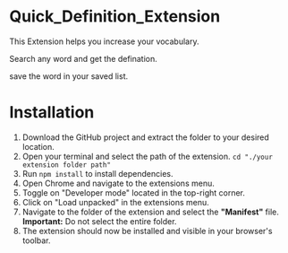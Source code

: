 # Quick_Definition_Extension

This Extension helps you increase your vocabulary.

Search any word and get the defination.

save the word in your saved list.

# Installation
1. Download the GitHub project and extract the folder to your desired location.
2. Open your terminal and select the path of the extension. ```cd "./your extension folder path"```
3. Run ```npm install``` to install dependencies.
4. Open Chrome and navigate to the extensions menu.
5. Toggle on "Developer mode" located in the top-right corner.
6. Click on "Load unpacked" in the extensions menu.
7. Navigate to the folder of the extension and select the **"Manifest"** file. **Important:** Do not select the entire folder.
8. The extension should now be installed and visible in your browser's toolbar.
